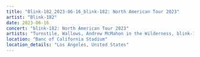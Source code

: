 ```yaml
---
title: "Blink-182_2023-06-16_blink-182: North American Tour 2023"
artist: "Blink-182"
date: 2023-06-16
concert: "blink-182: North American Tour 2023"
artists: "Turnstile, Wallows, Andrew McMahon in the Wilderness, blink-182, Bleachers, Beach Bunny"
location: "Banc of California Stadium"
location_details: "Los Angeles, United States"
---
```

